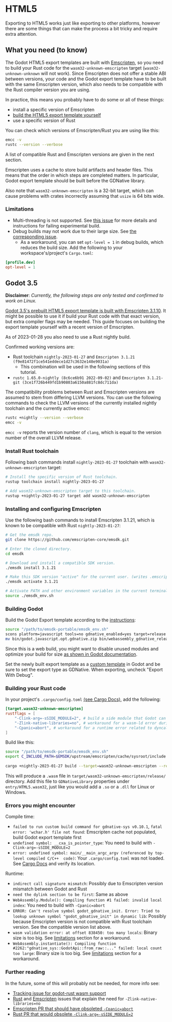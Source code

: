 # HTML5

Exporting to HTML5 works just like exporting to other platforms, however there are some things that can make the process a bit tricky and require extra attention.

## What you need (to know)

The Godot HTML5 export templates are built with [Emscripten](https://emscripten.org/), so you need to build your Rust code for the `wasm32-unknown-emscripten` target (`wasm32-unknown-unknown` will not work). Since Emscripten does not offer a stable ABI between versions, your code and the Godot export template have to be built with the same Emscripten version, which also needs to be compatible with the Rust compiler version you are using.

In practice, this means you probably have to do some or all of these things:

* install a specific version of Emscripten
* [build the HTML5 export template yourself](https://docs.godotengine.org/en/stable/development/compiling/compiling_for_web.html) 
* use a specific version of Rust

You can check which versions of Emscripten/Rust you are using like this:

```bash
emcc -v
rustc --version --verbose
```

A list of compatible Rust and Emscripten versions are given in the next section.

Emscripten uses a cache to store build artifacts and header files. This means that the order in which steps are completed matters. In particular, Godot export template should be built before the GDNative library.

Also note that `wasm32-unknown-emscripten` is a 32-bit target, which can cause problems with crates incorrectly assuming that `usize` is 64 bits wide.

### Limitations

* Multi-threading is not supported. See [this issue](https://github.com/godot-rust/gdnative/issues/1022) for more details and instructions for failing experimental build.
* Debug builds may not work due to their large size. See [the corresponding issue](https://github.com/godot-rust/gdnative/issues/1021).
  * As a workaround, you can set `opt-level = 1` in debug builds, which reduces the build size. Add the following to your workspace's/project's `Cargo.toml`:
```toml
[profile.dev]
opt-level = 1
```

## Godot 3.5

**Disclaimer**: _Currently, the following steps are only tested and confirmed to work on Linux._

[Godot 3.5's prebuilt HTML5 export template is built with Emscripten 3.1.10](https://github.com/godotengine/godot/blob/3.5/.github/workflows/javascript_builds.yml). It might be possible to use it if build your Rust code with that exact version, but extra compiler flags may be needed. This guide focuses on building the export template yourself with a recent version of Emscripten.

As of 2023-01-28 you also need to use a Rust nightly build.

Confirmed working versions are:

* Rust toolchain `nightly-2023-01-27` and `Emscripten 3.1.21 (f9e81472f1ce541eddece1d27c3632e148e9031a)`
  * This combination will be used in the following sections of this tutorial.
* `rustc 1.65.0-nightly (8c6ce6b91 2022-09-02)` and `Emscripten 3.1.21-git (3ce1f726b449fd1b90803a6150a881fc8dc711da)`

The compatibility problems between Rust and Emscripten versions are assumed to stem from differing LLVM versions. You can use the following commands to check the LLVM versions of the currently installed nightly toolchain and the currently active emcc:

```bash
rustc +nightly --version --verbose
emcc -v
```

`emcc -v` reports the version number of `clang`, which is equal to the version number of the overall LLVM release.

### Install Rust toolchain

Following bash commands install `nightly-2023-01-27` toolchain with `wasm32-unknown-emscripten` target:

```bash
# Install the specific version of Rust toolchain.
rustup toolchain install nightly-2023-01-27

# Add wasm32-unknown-emscripten target to this toolchain.
rustup +nightly-2023-01-27 target add wasm32-unknown-emscripten
```

### Installing and configuring Emscripten

Use the following bash commands to install Emscripten 3.1.21, which is known to be compatible with Rust `nightly-2023-01-27`:

```bash
# Get the emsdk repo.
git clone https://github.com/emscripten-core/emsdk.git

# Enter the cloned directory.
cd emsdk

# Download and install a compatible SDK version.
./emsdk install 3.1.21

# Make this SDK version "active" for the current user. (writes .emscripten file)
./emsdk activate 3.1.21

# Activate PATH and other environment variables in the current terminal
source ./emsdk_env.sh
```

### Building Godot

Build the Godot Export template according to the [instructions](https://docs.godotengine.org/en/stable/development/compiling/compiling_for_web.html):

```bash
source "/path/to/emsdk-portable/emsdk_env.sh"
scons platform=javascript tools=no gdnative_enabled=yes target=release
mv bin/godot.javascript.opt.gdnative.zip bin/webassembly_gdnative_release.zip
```

Since this is a web build, you might want to disable unused modules and optimize your build for size [as shown in Godot documentation](https://docs.godotengine.org/en/stable/development/compiling/optimizing_for_size.html).

Set the newly built export template as a [custom template](https://user-images.githubusercontent.com/2171264/175822720-bcd2f1ff-0a1d-4495-9f9c-892d42e9bdcd.png) in Godot and be sure to set the export type as GDNative. When exporting, uncheck "Export With Debug".

### Building your Rust code

In your project's `.cargo/config.toml` [(see Cargo Docs)](https://doc.rust-lang.org/cargo/reference/config.html), add the following:

```toml
[target.wasm32-unknown-emscripten]
rustflags = [
	"-Clink-arg=-sSIDE_MODULE=2", # build a side module that Godot can load
	"-Zlink-native-libraries=no", # workaround for a wasm-ld error during linking
	"-Cpanic=abort", # workaround for a runtime error related to dyncalls
]
```

Build like this:

```bash
source "/path/to/emsdk-portable/emsdk_env.sh"
export C_INCLUDE_PATH=$EMSDK/upstream/emscripten/cache/sysroot/include
	
cargo +nightly-2023-01-27 build --target=wasm32-unknown-emscripten --release
```

This will produce a `.wasm` file in `target/wasm32-unknown-emscripten/release/` directory. Add this file to `GDNativeLibrary` properties under `entry/HTML5.wasm32`, just like you would add a `.so` or a `.dll` for Linux or Windows.

### Errors you might encounter

Compile time:
* `failed to run custom build command for gdnative-sys v0.10.1`, `fatal error: 'wchar.h' file not found`: Emscripten cache not populated, build Godot export template first
* `undefined symbol: __cxa_is_pointer_type`: You need to build with `-Clink-arg=-sSIDE_MODULE=2`
* `error: undefined symbol: main/__main_argc_argv (referenced by top-level compiled C/C++ 
code)`: Your `.cargo/config.toml` was not loaded. See [Cargo Docs](https://doc.rust-lang.org/cargo/reference/config.html) and verify its location.

Runtime:
* `indirect call signature mismatch`: Possibly due to Emscripten version mismatch between Godot and Rust
* `need the dylink section to be first`: Same as above
* `WebAssembly.Module(): Compiling function #1 failed: invalid local index`:  You need to build with `-Cpanic=abort`
* `ERROR: Can't resolve symbol godot_gdnative_init. Error: Tried to lookup unknown symbol "godot_gdnative_init" in dynamic lib`: Possibly because Emscripten version is not compatible with Rust toolchain version. See the compatible version list above.
* `wasm validation error: at offset 838450: too many locals`: Binary size is too big. See [limitations](#limitations) section for a workaround.
* `WebAssembly.instantiate(): Compiling function #2262:"gdnative_sys::GodotApi::from_raw::..." failed: local count too large`: Binary size is too big. See [limitations](#limitations) section for a workaround.

### Further reading

In the future, some of this will probably not be needed, for more info see:
* [Tracking issue for godot-rust wasm support](https://github.com/godot-rust/godot-rust/issues/647)
* [Rust](https://github.com/rust-lang/rust/issues/98155) and [Emscripten](https://github.com/rust-lang/rust/pull/98303#issuecomment-1162172132) issues that explain the need for `-Zlink-native-libraries=no`
* [Emscripten PR that should have obsoleted `-Cpanic=abort`](https://github.com/emscripten-core/emscripten/pull/17328)
* [Rust PR that would obsolete `-Clink-arg=-sSIDE_MODULE=2`](https://github.com/rust-lang/rust/pull/98358)
